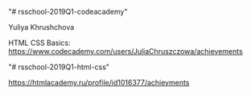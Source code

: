 "# rsschool-2019Q1-codeacademy" 

Yuliya Khrushchova

HTML CSS Basics: https://www.codecademy.com/users/JuliaChruszczowa/achievements

"# rsschool-2019Q1-html-css" 

https://htmlacademy.ru/profile/id1016377/achievments
